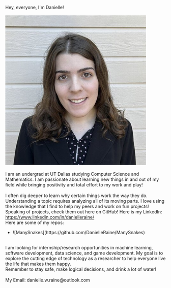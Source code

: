 Hey, everyone, I'm Danielle!<br><br>
![Danielle Raine](danielleraine.jpg?raw=true)
<br><br>
I am an undergrad at UT Dallas studying Computer Science and Mathematics. I am passionate about learning new things in and out of my field while bringing positivity and total effort to my work and play!<br>
<br>
I often dig deeper to learn why certain things work the way they do. Understanding a topic requires analyzing all of its moving parts. I love using the knowledge that I find to help my peers and work on fun projects! Speaking of projects, check them out here on GitHub! Here is my LinkedIn: https://www.linkedin.com/in/danielleraine/<br>
Here are some of my repos:<br>
<ul>
  <li>![ManySnakes](https://github.com/DanielleRaine/ManySnakes)</li>
</ul>
<br>
I am looking for internship/research opportunities in machine learning, software development, data science, and game development. My goal is to explore the cutting edge of technology as a researcher to help everyone live the life that makes them happy.<be>
<br>
Remember to stay safe, make logical decisions, and drink a lot of water!<br>
<br>
My Email: danielle.w.raine@outlook.com
